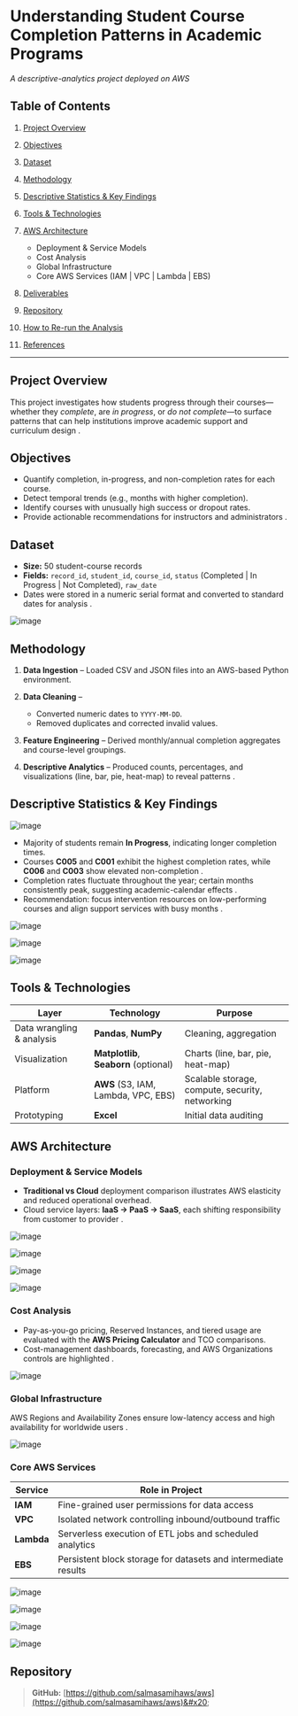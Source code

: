 # Understanding Student Course Completion Patterns in Academic Programs

*A descriptive-analytics project deployed on AWS*

## Table of Contents

1. [Project Overview](#project-overview)
2. [Objectives](#objectives)
3. [Dataset](#dataset)
4. [Methodology](#methodology)
5. [Descriptive Statistics & Key Findings](#descriptive-statistics--key-findings)
6. [Tools & Technologies](#tools--technologies)
7. [AWS Architecture](#aws-architecture)

   * Deployment & Service Models
   * Cost Analysis
   * Global Infrastructure
   * Core AWS Services (IAM | VPC | Lambda | EBS)
8. [Deliverables](#deliverables)
9. [Repository](#repository)
10. [How to Re-run the Analysis](#how-to-re-run-the-analysis)
11. [References](#references)

---

## Project Overview

This project investigates how students progress through their courses—whether they *complete*, are *in progress*, or *do not complete*—to surface patterns that can help institutions improve academic support and curriculum design .

## Objectives

* Quantify completion, in-progress, and non-completion rates for each course.
* Detect temporal trends (e.g., months with higher completion).
* Identify courses with unusually high success or dropout rates.
* Provide actionable recommendations for instructors and administrators .

## Dataset

* **Size:** 50 student-course records
* **Fields:** `record_id`, `student_id`, `course_id`, `status` (Completed | In Progress | Not Completed), `raw_date`
* Dates were stored in a numeric serial format and converted to standard dates for analysis .

![image](https://github.com/user-attachments/assets/218fe56b-7dd2-4fd5-8ece-0d1acce2cd6a)


## Methodology

1. **Data Ingestion** – Loaded CSV and JSON files into an AWS-based Python environment.
2. **Data Cleaning** –

   * Converted numeric dates to `YYYY-MM-DD`.
   * Removed duplicates and corrected invalid values.
3. **Feature Engineering** – Derived monthly/annual completion aggregates and course-level groupings.
4. **Descriptive Analytics** – Produced counts, percentages, and visualizations (line, bar, pie, heat-map) to reveal patterns .

## Descriptive Statistics & Key Findings

![image](https://github.com/user-attachments/assets/54af11c4-849d-4899-a0ae-aa6a15690cda)


* Majority of students remain **In Progress**, indicating longer completion times.
* Courses **C005** and **C001** exhibit the highest completion rates, while **C006** and **C003** show elevated non-completion .
* Completion rates fluctuate throughout the year; certain months consistently peak, suggesting academic-calendar effects .
* Recommendation: focus intervention resources on low-performing courses and align support services with busy months .

![image](https://github.com/user-attachments/assets/58accaa4-a2af-4823-9f11-315dc8ca8665)

![image](https://github.com/user-attachments/assets/c207742d-cbda-4edb-a400-f3ee937aee8d)

![image](https://github.com/user-attachments/assets/1d5e3f36-c86b-447e-ba87-c6e3b4c891fb)


## Tools & Technologies

| Layer                     | Technology                             | Purpose                                          |
| ------------------------- | -------------------------------------- | ------------------------------------------------ |
| Data wrangling & analysis | **Pandas**, **NumPy**                  | Cleaning, aggregation                            |
| Visualization             | **Matplotlib**, **Seaborn** (optional) | Charts (line, bar, pie, heat-map)                |
| Platform                  | **AWS** (S3, IAM, Lambda, VPC, EBS)    | Scalable storage, compute, security, networking  |
| Prototyping               | **Excel**                              | Initial data auditing                            |

## AWS Architecture

### Deployment & Service Models

* **Traditional vs Cloud** deployment comparison illustrates AWS elasticity and reduced operational overhead.
* Cloud service layers: **IaaS → PaaS → SaaS**, each shifting responsibility from customer to provider .

![image](https://github.com/user-attachments/assets/413a930a-2068-4bce-b556-71f37160789a)

![image](https://github.com/user-attachments/assets/01b08f94-4e84-464b-8b35-cc7fa36940c7)

![image](https://github.com/user-attachments/assets/e31a4849-1ff0-41b0-8e99-4c4be3c0c11f)

![image](https://github.com/user-attachments/assets/199c7352-d54e-4977-81d4-01516110a57d)


### Cost Analysis

* Pay-as-you-go pricing, Reserved Instances, and tiered usage are evaluated with the **AWS Pricing Calculator** and TCO comparisons.
* Cost-management dashboards, forecasting, and AWS Organizations controls are highlighted .

![image](https://github.com/user-attachments/assets/c74e2e53-072b-476e-9383-4b5965f2d136)


### Global Infrastructure

AWS Regions and Availability Zones ensure low-latency access and high availability for worldwide users .

![image](https://github.com/user-attachments/assets/5db7af35-1fce-4a12-888d-cdfc3d1be1a1)


### Core AWS Services

| Service    | Role in Project                                                 |
| ---------- | --------------------------------------------------------------- |
| **IAM**    | Fine-grained user permissions for data access                   |
| **VPC**    | Isolated network controlling inbound/outbound traffic           |
| **Lambda** | Serverless execution of ETL jobs and scheduled analytics        |
| **EBS**    | Persistent block storage for datasets and intermediate results  |

![image](https://github.com/user-attachments/assets/14b283eb-a017-475f-80eb-c05eba716c07)

![image](https://github.com/user-attachments/assets/9399090a-f6ef-49a0-b940-6bf20c53f42a)

![image](https://github.com/user-attachments/assets/bd956131-3503-4d67-9159-f737cb7bc07e)


![image](https://github.com/user-attachments/assets/d7b16976-0461-4110-bb59-b720f90e3856)


## Repository

> **GitHub:** [https://github.com/salmasamihaws/aws](https://github.com/salmasamihaws/aws)&#x20;

